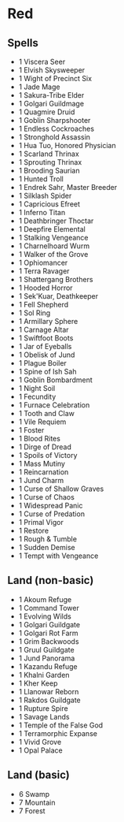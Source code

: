 # Red


## Spells

- 1 Viscera Seer
- 1 Elvish Skysweeper
- 1 Wight of Precinct Six
- 1 Jade Mage
- 1 Sakura-Tribe Elder
- 1 Golgari Guildmage
- 1 Quagmire Druid
- 1 Goblin Sharpshooter
- 1 Endless Cockroaches
- 1 Stronghold Assassin
- 1 Hua Tuo, Honored Physician
- 1 Scarland Thrinax
- 1 Sprouting Thrinax
- 1 Brooding Saurian
- 1 Hunted Troll
- 1 Endrek Sahr, Master Breeder
- 1 Silklash Spider
- 1 Capricious Efreet
- 1 Inferno Titan
- 1 Deathbringer Thoctar
- 1 Deepfire Elemental
- 1 Stalking Vengeance
- 1 Charnelhoard Wurm
- 1 Walker of the Grove
- 1 Ophiomancer
- 1 Terra Ravager
- 1 Shattergang Brothers
- 1 Hooded Horror
- 1 Sek'Kuar, Deathkeeper
- 1 Fell Shepherd
- 1 Sol Ring
- 1 Armillary Sphere
- 1 Carnage Altar
- 1 Swiftfoot Boots
- 1 Jar of Eyeballs
- 1 Obelisk of Jund
- 1 Plague Boiler
- 1 Spine of Ish Sah
- 1 Goblin Bombardment
- 1 Night Soil
- 1 Fecundity
- 1 Furnace Celebration
- 1 Tooth and Claw
- 1 Vile Requiem
- 1 Foster
- 1 Blood Rites
- 1 Dirge of Dread
- 1 Spoils of Victory
- 1 Mass Mutiny
- 1 Reincarnation
- 1 Jund Charm
- 1 Curse of Shallow Graves
- 1 Curse of Chaos
- 1 Widespread Panic
- 1 Curse of Predation
- 1 Primal Vigor
- 1 Restore
- 1 Rough & Tumble
- 1 Sudden Demise
- 1 Tempt with Vengeance


## Land (non-basic)

- 1 Akoum Refuge
- 1 Command Tower
- 1 Evolving Wilds
- 1 Golgari Guildgate
- 1 Golgari Rot Farm
- 1 Grim Backwoods
- 1 Gruul Guildgate
- 1 Jund Panorama
- 1 Kazandu Refuge
- 1 Khalni Garden
- 1 Kher Keep
- 1 Llanowar Reborn
- 1 Rakdos Guildgate
- 1 Rupture Spire
- 1 Savage Lands
- 1 Temple of the False God
- 1 Terramorphic Expanse
- 1 Vivid Grove
- 1 Opal Palace


## Land (basic)

- 6 Swamp
- 7 Mountain
- 7 Forest
